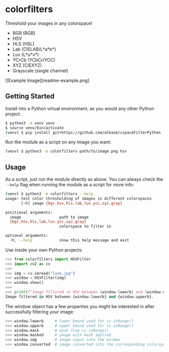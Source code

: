 # colorfilters

Threshold your images in any colorspace!

* BGR (RGB)
* HSV
* HLS (HSL)
* Lab (CIELAB/L\*a\*b\*)
* Luv (L\*u\*v\*)
* YCrCb (YCbCr/YCC)
* XYZ (CIEXYZ)
* Grayscale (single channel)

![Example Image][readme-example.png]

## Getting Started

Install into a Python virtual environment, as you would any other Python project.

```sh
$ python3 -m venv venv
$ source venv/bin/activate
(venv) $ pip install git+https://github.com/alkasm/cspaceFilterPython
```

Run the module as a script on any image you want:

```sh
(venv) $ python3 -m colorfilters path/to/image.png hsv
```

## Usage

As a script, just run the module directly as above. You can always check the `--help` flag when running the module as a script for more info:

```sh
(venv) $ python3 -m colorfilters --help
usage: test color thresholding of images in different colorspaces
       [-h] image {bgr,hsv,hls,lab,luv,ycc,xyz,gray}

positional arguments:
  image                 path to image
  {bgr,hsv,hls,lab,luv,ycc,xyz,gray}
                        colorspace to filter in

optional arguments:
  -h, --help            show this help message and exit
```

Use inside your own Python projects:

```python
>>> from colorfilters import HSVFilter
>>> import cv2 as cv
>>> 
>>> img = cv.imread("lane.jpg")
>>> window = HSVFilter(img)
>>> window.show()
>>> 
>>> print(f"Image filtered in HSV between {window.lowerb} and {window.upperb}.")
Image filtered in HSV between {window.lowerb} and {window.upperb}.
```

The window object has a few properties you might be interested in after successfully filtering your image:

```python
>>> window.lowerb     # lower bound used for cv.inRange()
>>> window.upperb     # upper bound used for cv.inRange()
>>> window.mask       # mask from cv.inRange()
>>> window.masked     # image with mask applied
>>> window.img        # image input into the window
>>> window.converted  # image converted into the corresponding colorspace
```